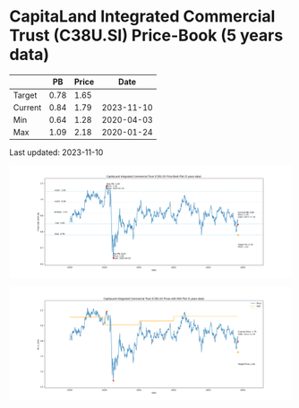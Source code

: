 # CapitaLand Integrated Commercial Trust (C38U.SI) Price-Book (5 years data)

|     | PB   | Price | Date       |
|-----|------|-------|------------|
| Target | 0.78 | 1.65  |  |
| Current | 0.84 | 1.79  | 2023-11-10 |
| Min | 0.64 | 1.28  | 2020-04-03 |
| Max | 1.09 | 2.18  | 2020-01-24 |

Last updated: 2023-11-10

![Plot of Price-Book ratio for CapitaLand Integrated Commercial Trust (C38U.SI)](C38U_pb_5.png)

![Plot of Price with NAV for CapitaLand Integrated Commercial Trust (C38U.SI)](C38U_price_nav_5.png)
